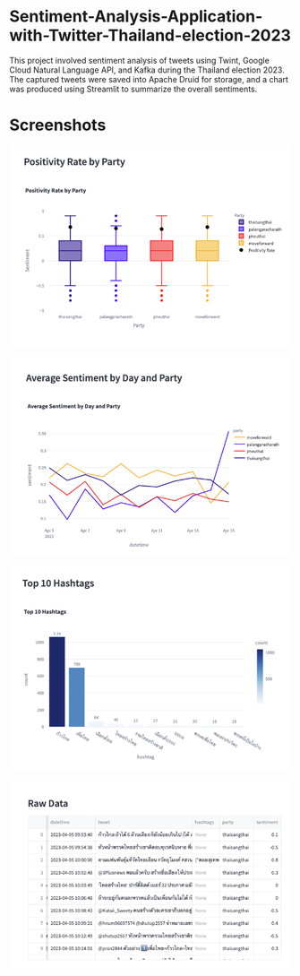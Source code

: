 # Sentiment-Analysis-Application-with-Twitter-Thailand-election-2023

This project involved sentiment analysis of tweets using Twint, Google Cloud Natural Language API, and Kafka during the Thailand election 2023. 
The captured tweets were saved into Apache Druid for storage, and a chart was produced using Streamlit to summarize the overall sentiments.

# Screenshots

![title](./Screenshots/PositiveRateByParty.png)

![title](./Screenshots/AvgSentimentByDay.png)

![title](./Screenshots/TopHashtags.png)

![title](./Screenshots/RawData.png)
